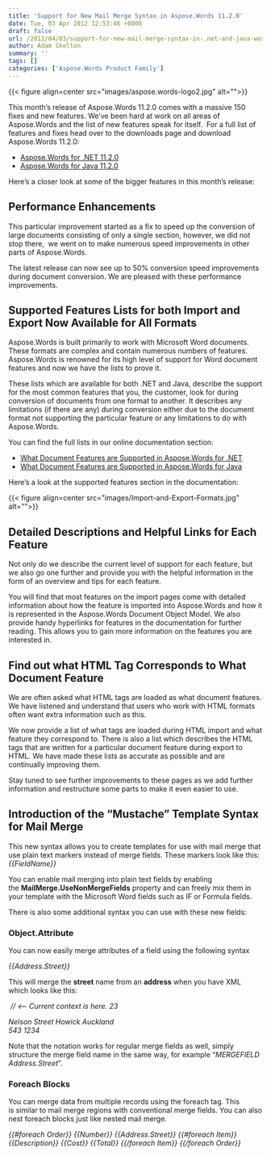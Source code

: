 ```yaml
---
title: 'Support for New Mail Merge Syntax in Aspose.Words 11.2.0'
date: Tue, 03 Apr 2012 12:53:46 +0000
draft: false
url: /2012/04/03/support-for-new-mail-merge-syntax-in-.net-and-java-word-processing-api/
author: Adam Skelton
summary: ''
tags: []
categories: ['Aspose.Words Product Family']
---
```




{{< figure align=center src="images/aspose.words-logo2.jpg" alt="">}}


This month’s release of Aspose.Words 11.2.0 comes with a massive 150 fixes and new features. We’ve been hard at work on all areas of Aspose.Words and the list of new features speak for itself.  For a full list of features and fixes head over to the downloads page and download Aspose.Words 11.2.0:

*   [Aspose.Words for .NET 11.2.0][1]
*   [Aspose.Words for Java 11.2.0][2]

Here’s a closer look at some of the bigger features in this month’s release:

## Performance Enhancements

This particular improvement started as a fix to speed up the conversion of large documents consisting of only a single section, however, we did not stop there,  we went on to make numerous speed improvements in other parts of Aspose.Words.

The latest release can now see up to 50% conversion speed improvements during document conversion. We are pleased with these performance improvements.

## Supported Features Lists for both Import and Export Now Available for All Formats

Aspose.Words is built primarily to work with Microsoft Word documents. These formats are complex and contain numerous numbers of features. Aspose.Words is renowned for its high level of support for Word document features and now we have the lists to prove it.

These lists which are available for both .NET and Java, describe the support for the most common features that you, the customer, look for during conversion of documents from one format to another. It describes any limitations (if there are any) during conversion either due to the document format not supporting the particular feature or any limitations to do with Aspose.Words.

You can find the full lists in our online documentation section:

*   [What Document Features are Supported in Aspose.Words for .NET][3]
*   [What Document Features are Supported in Aspose.Words for Java][4]

Here’s a look at the supported features section in the documentation:



{{< figure align=center src="images/Import-and-Export-Formats.jpg" alt="">}}


## Detailed Descriptions and Helpful Links for Each Feature

Not only do we describe the current level of support for each feature, but we also go one further and provide you with the helpful information in the form of an overview and tips for each feature.

You will find that most features on the import pages come with detailed information about how the feature is imported into Aspose.Words and how it is represented in the Aspose.Words Document Object Model. We also provide handy hyperlinks for features in the documentation for further reading. This allows you to gain more information on the features you are interested in.

## Find out what HTML Tag Corresponds to What Document Feature

We are often asked what HTML tags are loaded as what document features. We have listened and understand that users who work with HTML formats often want extra information such as this.

We now provide a list of what tags are loaded during HTML import and what feature they correspond to. There is also a list which describes the HTML tags that are written for a particular document feature during export to HTML. We have made these lists as accurate as possible and are continually improving them.

Stay tuned to see further improvements to these pages as we add further information and restructure some parts to make it even easier to use.

## Introduction of the “Mustache” Template Syntax for Mail Merge

This new syntax allows you to create templates for use with mail merge that use plain text markers instead of merge fields. These markers look like this:_{{FieldName}}_

You can enable mail merging into plain text fields by enabling the **MailMerge.UseNonMergeFields** property and can freely mix them in your template with the Microsoft Word fields such as IF or Formula fields.

There is also some additional syntax you can use with these new fields:

### Object.Attribute

You can now easily merge attributes of a field using the following syntax

_{{Address.Street}}_

This will merge the **street** name from an **address** when you have XML which looks like this:

_<Order> // <-- Current context is here. <Number>23</Number> <Address> <Street>Nelson Street</Street> <Suburb>Howick</Suburb> <City>Auckland</City> </Address> <PhoneNumber>543 1234</PhoneNumber> </Order>_

Note that the notation works for regular merge fields as well, simply structure the merge field name in the same way, for example “_MERGEFIELD Address.Street_”.

### Foreach Blocks

You can merge data from multiple records using the foreach tag. This is similar to mail merge regions with conventional merge fields. You can also nest foreach blocks just like nested mail merge.

_{{#foreach Order}} {{Number}} {{Address.Street}} {{#foreach Item}} {{Description}} {{Cost}} {{Total}} {{/foreach Item}} {{/foreach Order}}_




[1]: https://downloads.aspose.com/words/net
[2]: https://downloads.aspose.com/words/java
[3]: http://docs.aspose.com/display/wordsnet/What+Document+Features+are+Supported
[4]: http://docs.aspose.com/display/wordsjava/What+Document+Features+are+Supported




